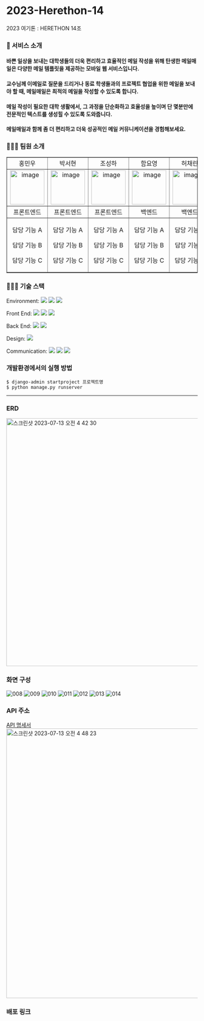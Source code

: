 # 2023-Herethon-14
2023 여기톤 : HERETHON 14조


### 📨 서비스 소개
#### 바쁜 일상을 보내는 대학생들의 더욱 편리하고 효율적인 메일 작성을 위해 탄생한 메일매일은 다양한 메일 템플릿을 제공하는 모바일 웹 서비스입니다. 
#### 교수님께 이메일로 질문을 드리거나 동료 학생들과의 프로젝트 협업을 위한 메일을 보내야 할 때, 메일매일은 최적의 메일을 작성할 수 있도록 합니다. 
#### 메일 작성이 필요한 대학 생활에서, 그 과정을 단순화하고 효율성을 높이며 단 몇분만에 전문적인 텍스트를 생성힐 수 있도록 도와줍니다. 
#### 메일매일과 함께 좀 더 편리하고 더욱 성공적인 메일 커뮤니케이션을 경험해보세요.


### 🙆🏻‍♀️ 팀원 소개

  <table border="" cellspacing="0" cellpadding="0" width="100%">
  <tr width="100%">
  <td align="center">홍민우</a></td>
  <td align="center">박서현</a></td>
  <td  align="center">조성하</a></td>
    <td  align="center">함요영</a></td>
    <td  align="center">허채린</a></td>
  </tr>
  <tr width="100%">
  <td  align="center"><a href="https://imgbb.com/"><a href="https://imgbb.com/"><img src="https://i.ibb.co/dLxQ0GQ/image.jpg" alt="image" border="0" width = "90px"></a></td>
  <td  align="center"><a href="https://imgbb.com/"><a href="https://imgbb.com/"><img src="https://i.ibb.co/hKP4hKS/image.png" alt="image" border="0" width = "90px"></a></td>
  <td  align="center"><a href="https://ibb.co/RzQjL2D"><img src="https://i.ibb.co/SRVfqN3/image.jpg" alt="image" border="0" width="90px"></a></td>
    <td  align="center"><a href="https://imgbb.com/"><img src="https://i.ibb.co/cXK1nX2/image.png" alt="image" border="0" width="90px"></a></td>
  <td  align="center"><a href="https://imgbb.com/"><img src="https://i.ibb.co/GshWWjD/image.png" alt="image" border="0" width="90px"></a></td>
  </tr>
  <tr width="100%">
  <td  align="center">프론트엔드</td>
    <td  align="center">프론트엔드</td>
  <td  align="center">프론트엔드</td>
  <td  align="center">백엔드</td>
    <td  align="center">백엔드</td>
     </tr>
      <tr width="100%">
          <td  align="center"><p>담당 기능 A</p><p>담당 기능 B</p><p>담당 기능 C</p></td>
           <td  align="center"><p>담당 기능 A</p><p>담당 기능 B</p><p>담당 기능 C</p></td>
            <td  align="center"><p>담당 기능 A</p><p>담당 기능 B</p><p>담당 기능 C</p></td>
        <td  align="center"><p>담당 기능 A</p><p>담당 기능 B</p><p>담당 기능 C</p></td>
        <td  align="center"><p>담당 기능 A</p><p>담당 기능 B</p><p>담당 기능 C</p></td>
     </tr>
  </table>

### 👨🏻‍💻 기술 스택

  <span>Environment: </span><img src="https://img.shields.io/badge/visualstudiocode-007ACC?style=for-the-badge&logo=visualstudiocode&logoColor=white">
  <img src="https://img.shields.io/badge/git-F05032?style=for-the-badge&logo=git&logoColor=white">
  <img src="https://img.shields.io/badge/github-181717?style=for-the-badge&logo=github&logoColor=white">
  
  <span>Front End: </span> <img src="https://img.shields.io/badge/html-E34F26?style=for-the-badge&logo=html5&logoColor=white"> <img src="https://img.shields.io/badge/css-1572B6?style=for-the-badge&logo=css3&logoColor=white"> <img src="https://img.shields.io/badge/javascript-F7DF1E?style=for-the-badge&logo=javascript&logoColor=black">

  <span>Back End: </span><img src="https://img.shields.io/badge/python-3776AB?style=for-the-badge&logo=python&logoColor=white"> <img src="https://img.shields.io/badge/django-092E20?style=for-the-badge&logo=Django&logoColor=white">

  <span>Design: </span> <img src="https://img.shields.io/badge/figma-F24E1E?style=for-the-badge&logo=figma&logoColor=white">

 <span>Communication: </span> <img src="https://img.shields.io/badge/googlemeet-00897B?style=for-the-badge&logo=googlemeet&logoColor=white">
<img src="https://img.shields.io/badge/notion-000000?style=for-the-badge&logo=notion&logoColor=white">
<img src="https://img.shields.io/badge/discord-5865F2?style=for-the-badge&logo=discord&logoColor=white">


### 개발환경에서의 실행 방법
  ```
  $ django-admin startproject 프로젝트명
  $ python manage.py runserver
  ```
  <hr/>

### ERD
<a href="https://www.erdcloud.com/d/HzeYqpy4aMjGPFyg4"><img width="652" alt="스크린샷 2023-07-13 오전 4 42 30" src="https://github.com/2023-HERETHON/2023-Herethon-14/assets/100216331/43c04524-ad33-4f3b-b888-a42ebd04b8a6"></a>

### 화면 구성
![008](https://github.com/2023-HERETHON/2023-Herethon-14/assets/80439045/cdfd3c9a-c2aa-4643-934d-faf76982be9a)
![009](https://github.com/2023-HERETHON/2023-Herethon-14/assets/80439045/3abdd352-c5dc-4922-82e4-d0ba12a50626)
![010](https://github.com/2023-HERETHON/2023-Herethon-14/assets/80439045/98cb1736-c8ab-43ea-995d-52cf5dff7a07)
![011](https://github.com/2023-HERETHON/2023-Herethon-14/assets/80439045/29494bba-8f8e-4da2-aebe-466bfd2e8e22)
![012](https://github.com/2023-HERETHON/2023-Herethon-14/assets/80439045/fbc9d9ea-ff1b-4fa6-82a7-7fc44cacb72c)
![013](https://github.com/2023-HERETHON/2023-Herethon-14/assets/80439045/044300c9-e203-4993-b0ae-e2fbf92ffeee)
![014](https://github.com/2023-HERETHON/2023-Herethon-14/assets/80439045/fbf95561-4d30-452e-bd2a-e35b5957a39d)




### API 주소
<a href="https://seed-sponge-14c.notion.site/7143a78f02464309a2b206fa4ae0be65?v=82176055abaa4005945aa129275b93d9&pvs=4">API 명세서</a><br><img width="709" alt="스크린샷 2023-07-13 오전 4 48 23" src="https://github.com/2023-HERETHON/2023-Herethon-14/assets/100216331/7ffd6b38-9a25-4012-97a5-b6c3c219aa00">


### 배포 링크
